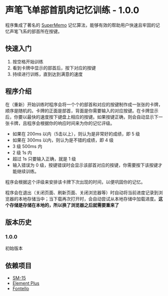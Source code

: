 # 声笔飞单部首肌肉记忆训练 - 1.0.0

程序集成了著名的 [SuperMemo](https://supermemo.guru/wiki/SuperMemo) 记忆算法，能够有效的帮助用户快速且牢固的记忆声笔飞系的部首所在按键。

## 快速入门

1. 按空格开始训练
2. 看到卡牌中显示的部首后，按下对应的按键
3. 持续进行训练，直到达到满意的速度

## 程序介绍

在（重新）开始训练时程序会将一个个的部首和对应的按键制作成一张张的卡牌，顺序是随机的。卡牌的正面是部首，背面是你需要输入的对应按键。在卡牌显示后，你要以最快的速度按下键盘上相应的按键。如果按键正确，则会自动显示下一张卡牌，且程序会根据你的响应时间来为你的记忆评级。

- 如果在 200ms 以内（5击以上），则认为是非常好的成绩，即 5 级
- 如果在 300ms 以内，则认为是不错的成绩，即 4 级
- 3 级 500ms 内
- 2 级 1s 内
- 超过 1s 只要输入正确，就是 1 级
- 输入错误为 0 级，按键错误时会显示该部首对应的按键，你需要按下该按键才能继续训练。

程序会根据这个评级来安排该卡牌下次出现的时间，以便巩固你的记忆。

程序会在退出（关闭页面、刷新页面、关闭浏览器等）时自动将当前进度记录到浏览器的本地存储当中；当下载再次打开时，会自动尝试从本地存储中加载进度。**这个存储是存储在本地的，所以换了浏览器之后就需要重来了**


## 版本历史

### 1.0.0

初始版本


## 依赖项目

- [SM-15](https://github.com/slaypni/SM-15)
- [Element Plus](https://element-plus.gitee.io)
- [Fontello](https://fontello.com)